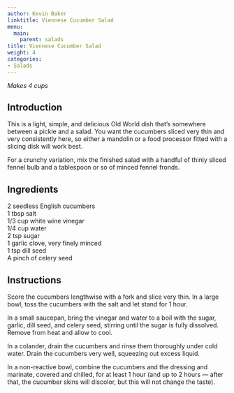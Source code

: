 ```yaml
---
author: Kevin Baker
linktitle: Viennese Cucumber Salad
menu:
  main:
    parent: salads
title: Viennese Cucumber Salad
weight: 4
categories:
- Salads
---
```

*Makes 4 cups*

## Introduction

This is a light, simple, and delicious Old World dish that’s somewhere between a pickle and a salad. You want the cucumbers sliced very thin and very consistently here, so either a mandolin or a food processor fitted with a slicing disk will work best.

For a crunchy variation, mix the finished salad with a handful of thinly sliced fennel bulb and a tablespoon or so of minced fennel fronds.

## Ingredients

<div class="ingredient-list">

2 seedless English cucumbers  
1 tbsp salt  
1/3 cup white wine vinegar  
1/4 cup water  
2 tsp sugar  
1 garlic clove, very finely minced  
1 tsp dill seed  
A pinch of celery seed  

</div>

## Instructions

Score the cucumbers lengthwise with a fork and slice very thin. In a large bowl, toss the cucumbers with the salt and let stand for 1 hour.

In a small saucepan, bring the vinegar and water to a boil with the sugar, garlic, dill seed, and celery seed, stirring until the sugar is fully dissolved. Remove from heat and allow to cool.

In a colander, drain the cucumbers and rinse them thoroughly under cold water. Drain the cucumbers very well, squeezing out excess liquid.

In a non-reactive bowl, combine the cucumbers and the dressing and marinate, covered and chilled, for at least 1 hour (and up to 2 hours — after that, the cucumber skins will discolor, but this will not change the taste).